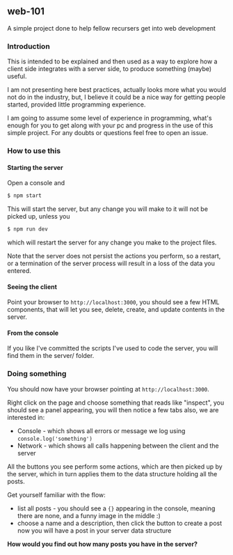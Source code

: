## web-101

A simple project done to help fellow recursers get into web development

### Introduction

This is intended to be explained and then used as a way to explore how a client
side integrates with a server side, to produce something (maybe) useful.

I am not presenting here best practices, actually looks more what you would not do
in the industry, but, I believe it could be a nice way for getting people started,
provided little programming experience.

I am going to assume some level of experience in programming, what's enough for 
you to get along with your pc and progress in the use of this simple project. For
any doubts or questions feel free to open an issue.

### How to use this

#### Starting the server

Open a console and 

```bash
$ npm start
```

This will start the server, but any change you will make to it will not be picked
up, unless you

```bash
$ npm run dev
```

which will restart the server for any change you make to the project files.

Note that the server does not persist the actions you perform, so a restart, or 
a termination of the server process will result in a loss of the data you entered.

#### Seeing the client

Point your browser to `http://localhost:3000`, you should see a few HTML 
components, that will let you see, delete, create, and update contents
in the server.

#### From the console

If you like I've committed the scripts I've used to code the server, you will 
find them in the server/ folder.


### Doing something

You should now have your browser pointing at `http://localhost:3000`.

Right click on the page and choose something that reads like "inspect", you should
see a panel appearing, you will then notice a few tabs also, we are interested in:

 * Console - which shows all errors or message we log using 
 `console.log('something')`
 * Network - which shows all calls happening between the client and the server

All the buttons you see perform some actions, which are then picked up by the 
server, which in turn applies them to the data structure holding all the posts.

Get yourself familiar with the flow:

 * list all posts - you should see a `{}` appearing in the console, meaning there
 are none, and a funny image in the middle :)
 * choose a name and a description, then click the button to create a post now 
 you will have a post in your server data structure

**How would you find out how many posts you have in the server?**

